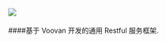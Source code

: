 ![](http://git.oschina.net/uploads/images/2016/0510/122514_7d971a34_116083.jpeg)
=======================================================================================
####基于 Voovan 开发的通用 Restful 服务框架. 